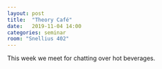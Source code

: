 ```yaml
---
layout: post
title:  "Theory Café"
date:   2019-11-04 14:00
categories: seminar
room: "Snellius 402"
---
```


This week we meet for chatting over hot beverages.
